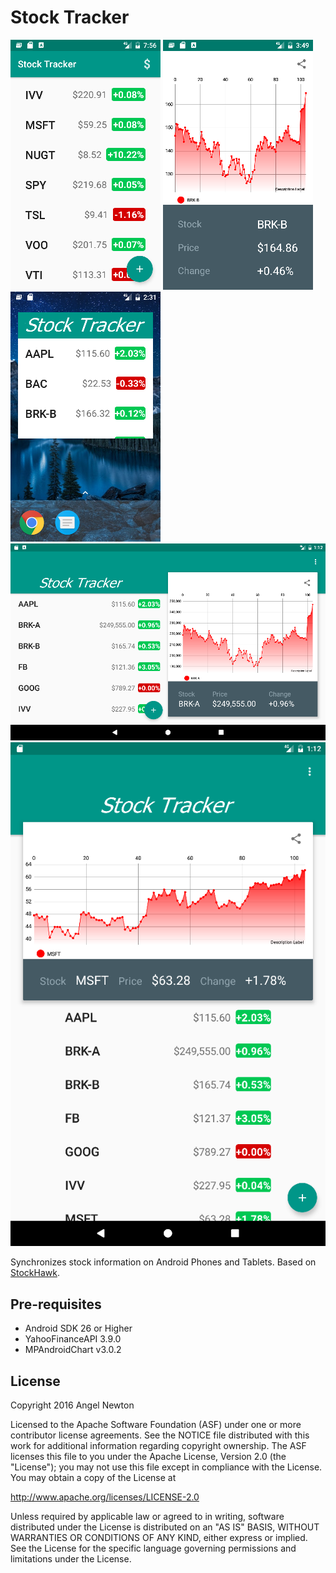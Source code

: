 Stock Tracker
========

![Scheme](/readmeImages/Screenshot_1480816607.png)
![Scheme](/readmeImages/Screenshot_1481406578.png)
![Scheme](/readmeImages/Screenshot_1481661113.png)
![Scheme](/readmeImages/Screenshot_1481656375.png)
![Scheme](/readmeImages/Screenshot_1481656355.png)

Synchronizes stock information on Android Phones and Tablets.
Based on [StockHawk](https://github.com/udacity/StockHawk).


Pre-requisites
--------------
- Android SDK 26 or Higher
- YahooFinanceAPI 3.9.0
- MPAndroidChart v3.0.2


License
-------
Copyright 2016 Angel Newton

Licensed to the Apache Software Foundation (ASF) under one or more contributor
license agreements.  See the NOTICE file distributed with this work for
additional information regarding copyright ownership.  The ASF licenses this
file to you under the Apache License, Version 2.0 (the "License"); you may not
use this file except in compliance with the License.  You may obtain a copy of
the License at

http://www.apache.org/licenses/LICENSE-2.0

Unless required by applicable law or agreed to in writing, software
distributed under the License is distributed on an "AS IS" BASIS, WITHOUT
WARRANTIES OR CONDITIONS OF ANY KIND, either express or implied.  See the
License for the specific language governing permissions and limitations under
the License.

